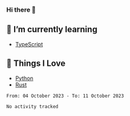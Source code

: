 ### Hi there 👋
<!-- ## About Me -->

## 🌱 I’m currently learning
- [TypeScript](https://www.typescriptlang.org/)

## 🥰 Things I Love
- [Python](https://www.python.org/) 
- [Rust](https://www.rust-lang.org/)

<!--START_SECTION:waka-->

```txt
From: 04 October 2023 - To: 11 October 2023

No activity tracked
```

<!--END_SECTION:waka-->

<!--
**CharlesC03/CharlesC03** is a ✨ _special_ ✨ repository because its `README.md` (this file) appears on your GitHub profile.

Here are some ideas to get you started:

- 🔭 I’m currently working on ...
- 🌱 I’m currently learning ...
- 👯 I’m looking to collaborate on ...
- 🤔 I’m looking for help with ...
- 💬 Ask me about ...
- 📫 How to reach me: ...
- 😄 Pronouns: ...
- ⚡ Fun fact: ...
-->
